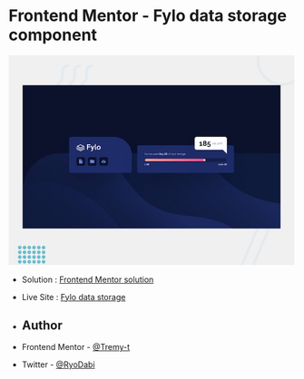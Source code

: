 # Frontend Mentor - Fylo data storage component

![Design preview for the Fylo data storage component coding challenge](./design/desktop-preview.jpg)

- Solution : [Frontend Mentor solution](https://www.frontendmentor.io/solutions/stats-preview-htmlcss-KvtVUixgtU)
- Live Site : [Fylo data storage](https://tremy-t.github.io/fylo-data-storage/)

- ## Author

- Frontend Mentor - [@Tremy-t](https://www.frontendmentor.io/profile/Tremy-t)
- Twitter - [@RyoDabi](https://www.twitter.com/RyoDabi)

